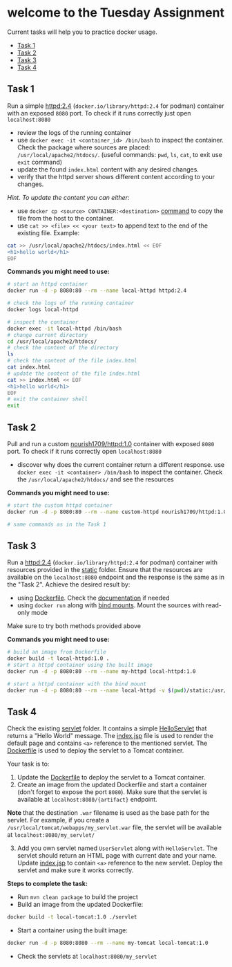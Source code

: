 # welcome to the Tuesday Assignment

Current tasks will help you to practice docker usage.

- [Task 1](#task-1)
- [Task 2](#task-2)
- [Task 3](#task-3)
- [Task 4](#task-4)

## Task 1

Run a simple [httpd:2.4](https://hub.docker.com/_/httpd) (`docker.io/library/httpd:2.4` for podman) container with an
exposed `8080` port. To check if it runs correctly just open `localhost:8080`

- review the logs of the running container
- use `docker exec -it <container_id> /bin/bash` to inspect the container. Check the package where sources are placed:
  `/usr/local/apache2/htdocs/`. (useful commands: `pwd`, `ls`, `cat`, to exit use `exit` command)
- update the found `index.html` content with any desired changes.
- verify that the httpd server shows different content according to your changes.

_Hint. To update the content you can either:_

- use `docker cp <source> CONTAINER:<destination>` [command](https://docs.docker.com/reference/cli/docker/container/cp/)
  to copy the file from the host to the container.
- use `cat >> <file> << <your text>` to append text to the end of the existing file. Example:

```bash
cat >> /usr/local/apache2/htdocs/index.html << EOF
<h1>hello world</h1>
EOF
```

**Commands you might need to use:**

```bash
# start an httpd container
docker run -d -p 8080:80 --rm --name local-httpd httpd:2.4

# check the logs of the running container
docker logs local-httpd

# inspect the container
docker exec -it local-httpd /bin/bash
# change current directory
cd /usr/local/apache2/htdocs/
# check the content of the directory
ls
# check the content of the file index.html
cat index.html
# update the content of the file index.html
cat >> index.html << EOF
<h1>hello world</h1>
EOF
# exit the container shell
exit
```

## Task 2

Pull and run a custom [nourish1709/httpd:1.0](https://hub.docker.com/repository/docker/nourish1709/httpd/general)
container with exposed `8080` port. To check if it runs correctly open `localhost:8080`

- discover why does the current container return a different response. use `docker exec -it <container> /bin/bash` to
  inspect the container. Check the `/usr/local/apache2/htdocs/` and see the resources

**Commands you might need to use:**

```bash
# start the custom httpd container
docker run -d -p 8080:80 --rm --name custom-httpd nourish1709/httpd:1.0

# same commands as in the Task 1
```

## Task 3

Run a [httpd:2.4](https://hub.docker.com/_/httpd) (`docker.io/library/httpd:2.4` for podman) container with resources
provided in the [static](./static) folder. Ensure that the resources are available on the `localhost:8080` endpoint and
the response is the same as in the "Task 2". Achieve the desired result by:

- using [Dockerfile](./Dockerfile). Check the [documentation](https://docs.docker.com/reference/dockerfile/) if needed
- using `docker run` along with [bind mounts](https://docs.docker.com/engine/storage/bind-mounts/#options-for---volume).
  Mount the sources with read-only mode

Make sure to try both methods provided above

**Commands you might need to use:**

```bash
# build an image from Dockerfile
docker build -t local-httpd:1.0 .
# start a httpd container using the built image
docker run -d -p 8080:80 --rm --name my-httpd local-httpd:1.0

# start a httpd container with the bind mount
docker run -d -p 8080:80 --rm --name local-httpd -v $(pwd)/static:/usr/local/apache2/htdocs/:ro httpd:2.4
```

## Task 4

Check the existing [servlet](./servlet) folder. It contains a
simple [HelloServlet](./servlet/src/main/java/com/nourish1709/learning/servlet/HelloServlet.java) that returns a "Hello
World" message. The [index.jsp](./servlet/src/main/webapp/index.jsp) file is used to render the default page and
contains `<a>` reference to the mentioned servlet. The [Dockerfile](./servlet/Dockerfile) is used to deploy the servlet
to a Tomcat container.

Your task is to:

1. Update the [Dockerfile](./servlet/Dockerfile) to deploy the servlet to a Tomcat container.
2. Create an image from the updated Dockerfile and start a container (don't forget to expose the port `8080`). Make sure
   that the servlet is available at `localhost:8080/{artifact}` endpoint.

__Note__ that the destination `.war` filename is used as the base path for the servlet. For example, if you create
a `/usr/local/tomcat/webapps/my_servlet.war` file, the servlet will be available at `localhost:8080/my_servlet/`

3. Add you own servlet named `UserServlet` along with `HelloServlet`. The servlet should return an HTML page with
   current date and your name. Update [index.jsp](./servlet/src/main/webapp/index.jsp) to contain `<a>` reference to the
   new servlet. Deploy the servlet and make sure it works correctly.

**Steps to complete the task:**

- Run `mvn clean package` to build the project
- Build an image from the updated Dockerfile:

```bash
docker build -t local-tomcat:1.0 ./servlet
```

- Start a container using the built image:

```bash
docker run -d -p 8080:8080 --rm --name my-tomcat local-tomcat:1.0
```

- Check the servlets at `localhost:8080/my_servlet`
